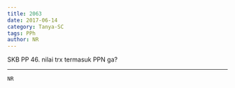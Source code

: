 ```yaml
---
title: 2063
date: 2017-06-14
category: Tanya-SC
tags: PPh
author: NR
---
```


SKB PP 46. nilai trx termasuk PPN ga?

---



`NR`
